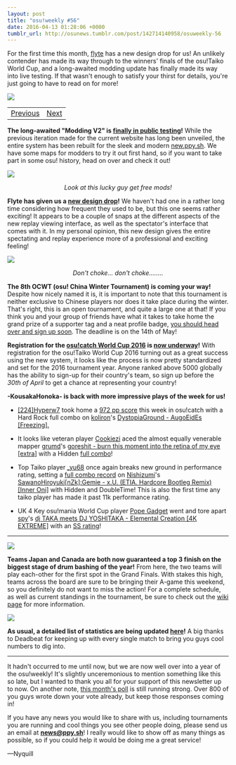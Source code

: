```yaml
---
layout: post
title: "osu!weekly #56"
date: 2016-04-13 01:28:06 +0000
tumblr_url: http://osunews.tumblr.com/post/142714140958/osuweekly-56
---
```


For the first time this month, [flyte](https://osu.ppy.sh/users/flyte) has a new design drop for us! An unlikely contender has made its way through to the winners' finals of the osu!Taiko World Cup, and a long-awaited modding update has finally made its way into live testing. If that wasn't enough to satisfy your thirst for details, you're just going to have to read on for more!

![](https://puu.sh/nqIAS/05e726ece8.jpg)
<table width="100%"><tr><td align="left"><a href="https://osu.ppy.sh/home/news/2016-04-06-osuweekly-55">Previous</a></td>
<td align="right"><a href="https://osu.ppy.sh/home/news/2016-04-20-osuweekly-57">Next</a></td>
</tr></table>

**The long-awaited "Modding V2" is [finally in public testing](https://osu.ppy.sh/community/forums/topics/442285)!** While the previous iteration made for the current website has long been unveiled, the entire system has been rebuilt for the sleek and modern [new.ppy.sh](https://osu.ppy.sh/home). We have some maps for modders to try it out first hand, so if you want to take part in some osu! history, head on over and check it out!

![](https://puu.sh/oge0E/dda0532514.png)
<p style="text-align:center;"><i>Look at this lucky guy get free mods!</i></p>

**Flyte has given us a [new design drop](https://next.ppy.sh/post/142451787093/its-friday-dropping-some-blurry-shots-of-my)!** We haven't had one in a rather long time considering how frequent they used to be, but this one seems rather exciting! It appears to be a couple of snaps at the different aspects of the new replay viewing interface, as well as the spectator's interface that comes with it. In my personal opinion, this new design gives the entire spectating and replay experience more of a professional and exciting feeling!

![](https://puu.sh/ogdoF/433d8a49bb.jpg)
<p style="text-align:center;"><i>Don't choke... don't choke........</i></p>

**The 8th OCWT (osu! China Winter Tournament) is coming your way!** Despite how nicely named it is, it is important to note that this tournament is neither exclusive to Chinese players nor does it take place during the winter. That's right, this is an open tournament, and quite a large one at that! If you think you and your group of friends have what it takes to take home the grand prize of a supporter tag and a neat profile badge, [you should head over and sign up soon](https://osu.ppy.sh/community/forums/topics/441254). The deadline is on the 14th of May!

**Registration for the [osu!catch World Cup 2016](https://osu.ppy.sh/wiki/Osu!catch_World_Cup_2016) is [now underway](https://osu.ppy.sh/home/news/2016-04-12-osucatch-world-cup-2016-registrations-open)!** With registration for the osu!Taiko World Cup 2016 turning out as a great success using the new system, it looks like the process is now pretty standardized and set for the 2016 tournament year. Anyone ranked above 5000 globally has the ability to sign-up for their country's team, so sign up before the *30th of April* to get a chance at representing your country!

**-KousakaHonoka- is back with more impressive plays of the week for us!**

+ [[224]Hyperw7](https://osu.ppy.sh/users/%5B224%5DHyperw7) took home a [972 pp score](https://puu.sh/oga4d/6284c7c72b.jpg) this week in osu!catch with a Hard Rock full combo on [koliron](https://osu.ppy.sh/users/koliron)'s [DystopiaGround - AugoEidEs [Freezing]. ](https://osu.ppy.sh/beatmapsets/418826)

+ It looks like veteran player [Cookiezi](https://osu.ppy.sh/users/Cookiezi) aced the almost equally venerable mapper [grumd](https://osu.ppy.sh/users/grumd)'s [goreshit - burn this moment into the retina of my eye [extra]](https://osu.ppy.sh/beatmapsets/359890) with a Hidden [full combo](https://puu.sh/ogaR2/f35cf015ec.jpg)!

+ Top Taiko player [_yu68](https://osu.ppy.sh/users/_yu68) once again breaks new ground in performance rating, setting a [full combo record](https://puu.sh/ogbt2/c15323d59d.jpg) on [Nishizumi](https://osu.ppy.sh/users/Nishizumi)'s [SawanoHiroyuki[nZk]:Gemie - x.U. (ETIA. Hardcore Bootleg Remix)](https://osu.ppy.sh/beatmapsets/356367)[[Inner Oni]](https://osu.ppy.sh/beatmapsets/356367) with Hidden and DoubleTime! This is also the first time any taiko player has made it past 11k performance rating.

+ UK 4 Key osu!mania World Cup player [Pope Gadget](https://osu.ppy.sh/users/pope%20gadget) went and tore apart [spy](https://osu.ppy.sh/users/spy)'s [dj TAKA meets DJ YOSHITAKA - Elemental Creation [4K EXTREME]](https://osu.ppy.sh/beatmapsets/145573) with an [SS rating](https://puu.sh/ogc2n/5bf288d6d6.jpg)!

---

![](http://w.ppy.sh/d/d6/Twc_2016_logo.png)

**Teams Japan and Canada are both now guaranteed a top 3 finish on the biggest stage of drum bashing of the year!** From here, the two teams will play each-other for the first spot in the Grand Finals. With stakes this high, teams across the board are sure to be bringing their A-game this weekend, so you definitely do not want to miss the action! For a complete schedule, as well as current standings in the tournament, be sure to check out the [wiki page](https://osu.ppy.sh/wiki/TWC) for more information.

![](http://nyquill.s-ul.eu/skJjSYIz)

**As usual, a detailed list of statistics are being updated [here](https://docs.google.com/spreadsheets/d/1gVHBZZpCMq2Ktvsr7KDeb_DBpN048TDjfZJW4c5JKzQ/pubhtml#)!** A big thanks to Deadbeat for keeping up with every single match to bring you guys cool numbers to dig into.

---

It hadn't occurred to me until now, but we are now well over into a year of the osu!weekly! It's slightly unceremonious to mention something like this so late, but I wanted to thank you all for your support of this newsletter up to now. On another note, [this month's poll](https://osu.ppy.sh/community/forums/posts/5034069) is still running strong. Over 800 of you guys wrote down your vote already, but keep those responses coming in!

If you have any news you would like to share with us, including tournaments you are running and cool things you see other people doing, please send us an email at **[news@ppy.sh](mailto:news@ppy.sh)**! I really would like to show off as many things as possible, so if you could help it would be doing me a great service!

—Nyquill
